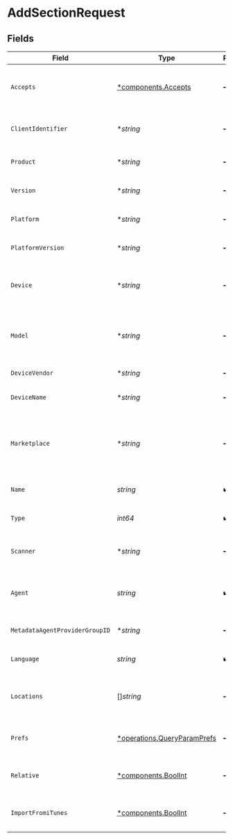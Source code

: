 # AddSectionRequest


## Fields

| Field                                                                     | Type                                                                      | Required                                                                  | Description                                                               | Example                                                                   |
| ------------------------------------------------------------------------- | ------------------------------------------------------------------------- | ------------------------------------------------------------------------- | ------------------------------------------------------------------------- | ------------------------------------------------------------------------- |
| `Accepts`                                                                 | [*components.Accepts](../../models/components/accepts.md)                 | :heavy_minus_sign:                                                        | Indicates the client accepts the indicated media types                    |                                                                           |
| `ClientIdentifier`                                                        | **string*                                                                 | :heavy_minus_sign:                                                        | An opaque identifier unique to the client                                 | abc123                                                                    |
| `Product`                                                                 | **string*                                                                 | :heavy_minus_sign:                                                        | The name of the client product                                            | Plex for Roku                                                             |
| `Version`                                                                 | **string*                                                                 | :heavy_minus_sign:                                                        | The version of the client application                                     | 2.4.1                                                                     |
| `Platform`                                                                | **string*                                                                 | :heavy_minus_sign:                                                        | The platform of the client                                                | Roku                                                                      |
| `PlatformVersion`                                                         | **string*                                                                 | :heavy_minus_sign:                                                        | The version of the platform                                               | 4.3 build 1057                                                            |
| `Device`                                                                  | **string*                                                                 | :heavy_minus_sign:                                                        | A relatively friendly name for the client device                          | Roku 3                                                                    |
| `Model`                                                                   | **string*                                                                 | :heavy_minus_sign:                                                        | A potentially less friendly identifier for the device model               | 4200X                                                                     |
| `DeviceVendor`                                                            | **string*                                                                 | :heavy_minus_sign:                                                        | The device vendor                                                         | Roku                                                                      |
| `DeviceName`                                                              | **string*                                                                 | :heavy_minus_sign:                                                        | A friendly name for the client                                            | Living Room TV                                                            |
| `Marketplace`                                                             | **string*                                                                 | :heavy_minus_sign:                                                        | The marketplace on which the client application is distributed            | googlePlay                                                                |
| `Name`                                                                    | *string*                                                                  | :heavy_check_mark:                                                        | The name of the new section                                               |                                                                           |
| `Type`                                                                    | *int64*                                                                   | :heavy_check_mark:                                                        | The type of library section                                               |                                                                           |
| `Scanner`                                                                 | **string*                                                                 | :heavy_minus_sign:                                                        | The scanner this section should use                                       |                                                                           |
| `Agent`                                                                   | *string*                                                                  | :heavy_check_mark:                                                        | The agent this section should use for metadata                            |                                                                           |
| `MetadataAgentProviderGroupID`                                            | **string*                                                                 | :heavy_minus_sign:                                                        | The agent group id for this section                                       |                                                                           |
| `Language`                                                                | *string*                                                                  | :heavy_check_mark:                                                        | The language of this section                                              |                                                                           |
| `Locations`                                                               | []*string*                                                                | :heavy_minus_sign:                                                        | The locations on disk to add to this section                              | [<br/>"O:\\fatboy\\Media\\Ripped\\Music",<br/>"O:\\fatboy\\Media\\My Music"<br/>] |
| `Prefs`                                                                   | [*operations.QueryParamPrefs](../../models/operations/queryparamprefs.md) | :heavy_minus_sign:                                                        | The preferences for this section                                          | {<br/>"collectionMode": 2,<br/>"hidden": 0<br/>}                          |
| `Relative`                                                                | [*components.BoolInt](../../models/components/boolint.md)                 | :heavy_minus_sign:                                                        | If set, paths are relative to `Media Upload` path                         | 1                                                                         |
| `ImportFromiTunes`                                                        | [*components.BoolInt](../../models/components/boolint.md)                 | :heavy_minus_sign:                                                        | If set, import media from iTunes.                                         | 1                                                                         |